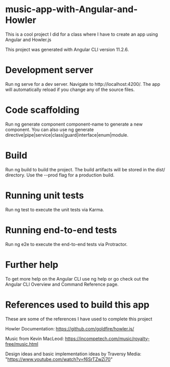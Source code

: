 # music-app-with-Angular-and-Howler
This is a cool project I did for a class where I have to create an app using Angular and Howler.js

This project was generated with Angular CLI version 11.2.6.

# Development server
Run ng serve for a dev server. Navigate to http://localhost:4200/. The app will automatically reload if you change any of the source files.

# Code scaffolding
Run ng generate component component-name to generate a new component. You can also use ng generate directive|pipe|service|class|guard|interface|enum|module.

# Build
Run ng build to build the project. The build artifacts will be stored in the dist/ directory. Use the --prod flag for a production build.

# Running unit tests
Run ng test to execute the unit tests via Karma.

# Running end-to-end tests
Run ng e2e to execute the end-to-end tests via Protractor.

# Further help
To get more help on the Angular CLI use ng help or go check out the Angular CLI Overview and Command Reference page.

# References used to build this app
These are some of the references I have used to complete this project

Howler Documentation: https://github.com/goldfire/howler.js/

Music from Kevin MacLeod: https://incompetech.com/music/royalty-free/music.html

Design ideas and basic implementation ideas by Traversy Media: "https://www.youtube.com/watch?v=f6SrTZwZi70"
